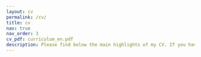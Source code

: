 ```yaml
---
layout: cv
permalink: /cv/
title: cv
nav: true
nav_order: 3
cv_pdf: curriculum_en.pdf
description: Please find below the main highlights of my CV. If you have any question, don't hesitate to ask me!
---
```

